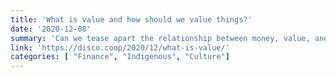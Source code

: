 ```yaml
---
title: 'What is value and how should we value things?'
date: '2020-12-08'
summary: 'Can we tease apart the relationship between money, value, and the underlying physics around what we do? Can we create a precise physical definition to measure value like we have established for the measure of Volts and Amps? Or will money and economics be forever past the realm of hard physics and engineering because the relationships are not defined precisely or consistently enough? Do we even understand what it is that money does well enough to have that discussion?'
link: 'https://disco.coop/2020/12/what-is-value/'
categories: [ "Finance", "Indigenous", "Culture"]
---
```


